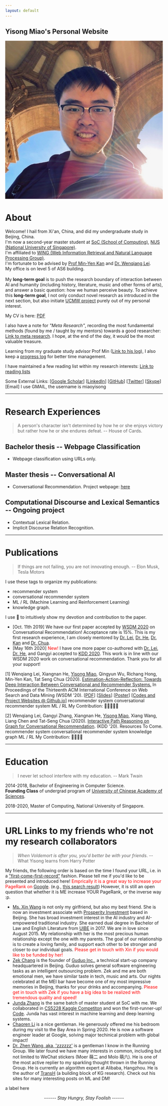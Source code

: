 ```yaml
---
layout: default
---
```


## Yisong Miao's Personal Website

<img class="profile-picture" src="photo.jpg">




<!-- Welcome to my personal website! -->

# About

Welcome! I hail from Xi'an, China, and did my undergraduate study in Beijing, China.<br>I'm now a second-year master student at [SoC (School of Computing)](https://www.comp.nus.edu.sg/), [NUS (National University of Singapore)](https://www.nus.edu.sg/). <br>
I'm affiliated to [WING (Web Information Retrieval and Natural Language Processing Group)](https://wing.comp.nus.edu.sg/). <br>
I'm fortunate to be advised by [Prof Min-Yen Kan](https://www.comp.nus.edu.sg/~kanmy) and [Dr. Wenqiang Lei](https://sites.google.com/view/wenqianghome/home). <br>
My office is on level 5 of AS6 building. <br><br>
My <b>long-term goal</b> is to push the research boundary of interaction between AI and humanity (including history, literature, music and other forms of arts), and answer a basic question: how we human perceive beauty. To achieve this <b>long-term goal</b>, I not only conduct novel research as introduced in the next section, but also initiate [UCMW project](UCMW/index) purely out of my personal interest.



My CV is here: [PDF](Yisong-cv-2020may-officialpubs.pdf)

I also have a note for *"Meta Research"*, recording the most fundamental methods (found by me / taught by my mentors) towards a good researcher: [Link to meta research](meta). I hope, at the end of the day, it would be the most valuable treasure.

Learning from my graduate study advisor Prof Min ([Link to his log](https://www.comp.nus.edu.sg/~kanmy/wiki/knmnynWiki14.html)), I also keep a [progress log](progress-log) for better time management.

I have maintained a few reading list within my research interests: [Link to reading lists](readpapers)

Some External Links: [[Google Scholar](http://scholar.google.com/citations?user=a-oIKBoAAAAJ&hl=en)]  [[LinkedIn](https://www.linkedin.com/in/yisongmiao/)]  [[GitHub](https://github.com/YisongMiao/)] [[Twitter](https://twitter.com/yisongmiao)]  [[Skype](live:miaoyisong)] <br>[Email] I use GMAIL, the username is miaoyisong

---

# Research Experiences

> A person's character isn't determined by how he or she enjoys victory but rather how he or she endures defeat. -- House of Cards. 

## Bachelor thesis -- Webpage Classification
- Webpage classification using URLs only.

## Master thesis -- Conversational AI

- Conversational Recommendation.
  Project webpage: [here](www.ear-conv-rec.github.io)  

## Computational Discourse and Lexical Semantics -- Ongoing project

- Contextual Lexical Relation.
- Implicit Discourse Relation Recognition.  

---

# Publications

> If things are not failing, you are not innovating enough. -- Elon Musk, Tesla Motors

I use these tags to organize my publications: 
- <span class="label label-blue">recommender system</span> 
- <span class="label label-yellow">conversational recommender system</span> 
- <span class="label label-orange">ML / RL (Machine Learning and Reinforcement Learning)</span> 
- <span class="label label-green">knowledge graph</span>.

I use 🌟 to intuitively show my devotion and contribution to the paper. 

- [Oct. 11th 2019] We have our first paper accepted by [WSDM 2020](http://wsdm-conference.org/2020/) on Conversational Recommendation! Acceptance rate is 15%. This is my first research experience, I am closely mentored by [Dr. Lei](https://sites.google.com/view/wenqianghome/home), [Dr. He](http://staff.ustc.edu.cn/~hexn/), [Dr. Kan](https://www.comp.nus.edu.sg/~kanmy/) and [Dr. Chua](https://www.chuatatseng.com/).
- [May 16th 2020] <span style="color:red">New!</span> I have one more paper co-authored with [Dr. Lei](https://sites.google.com/view/wenqianghome/home), [Dr. He](http://staff.ustc.edu.cn/~hexn/), and Gangyi accepted to [KDD 2020](https://www.kdd.org/kdd2020/). This work is in line with our WSDM 2020 work on conversational recommendation. Thank you for all your support!

[1] Wenqiang Lei, Xiangnan He, <u>Yisong Miao</u>, Qingyun Wu, Richang Hong, Min-Yen Kan, Tat Seng Chua (2020). <u>Estimation-Action-Reflection: Towards Deep Interaction Between Conversational and Recommender Systems.</u> In Proceedings of the Thirteenth ACM International Conference on Web Search and Data Mining (WSDM '20). [[PDF](https://yisong.me/publications/wsdm20-EARS.pdf)]  [[Slides](https://ear-conv-rec.github.io/EAR-slides-wsdm.pdf)] [[Poster](https://ear-conv-rec.github.io/EAR-poster-wsdm.pdf)]  [[Codes and Project Websites @ Github.io](https://ear-conv-rec.github.io/)] <span class="label label-blue">recommender system</span>  <span class="label label-yellow">conversational recommender system</span>  <span class="label label-orange">ML / RL</span>   My Contribution: 🌟🌟🌟🌟🌟

[2] Wenqiang Lei, Gangyi Zhang, Xiangnan He, <u>Yisong Miao</u>, Xiang Wang, Liang Chen and Tat-Seng Chua (2020). <u>Interactive Path Reasoning on Graph for Conversational Recommendation</u>. (KDD '20). Resources To Come. <span class="label label-blue">recommender system</span>  <span class="label label-yellow">conversational recommender system</span>  <span class="label label-green">knowledge graph</span>  <span class="label label-orange">ML / RL</span>  My Contribution: 🌟🌟🌟🌟

---

# Education

> I never let school interfere with my education. -- Mark Twain

2014-2018, Bachelor of Engineering in Computer Science. <br>
**Founding Class** of undergrad program of [University of Chinese Academy of Sciences](https://english.ucas.ac.cn/).

2018-2020, Master of Computing, National University of Singapore.

---

# URL Links to my friends who're not my research collaborators

> *When Voldemort is after you, you'd better be with your friends*. -- What Yisong learns from Harry Potter

My friends, the following order is based on the time I found your URL, i.e. in a <u>"first-come-first-record"</u> fashion. Please tell me if you'd like to be presented and introduced here! <span style="color:red">Emprically it is a great way to increase your PageRank on [Google](www.google.com).</span> (e.g., [this search result](https://www.google.com/search?q=xin+wang+prosperity+investment&oq=xin+wang+&aqs=chrome.2.69i57j35i39l2j0l3j69i65l2.2764j0j1&sourceid=chrome&ie=UTF-8)) However, it is still an open question that whether it is ME increase YOUR PageRank, or the inverse way :p.

- [Ms. Xin Wang](https://wangxinalice.com) is not only my girlfriend, but also my best friend. She is now an investment associate with [Prosperity Investment](http://www.cgpinvestment.com) based in Beijing. She has broad investment interest in the AI industry and AI-empowered traditional industry. She earned dual degree in Bachelor of Law and English Literature from [UIBE](http://www.uibe.edu.cn) in 2017. We are in love since August 2015. My relationship with her is the most precious human relationship except the one with my parents. The goal of our relationship is to create a loving family, and support each other to be stronger and closer to our individual goals. <span style="color:red">Please get in touch with Xin if you would like to be funded by her!</span>
- [Zek Chang](https://twitter.com/zekchang) is the founder of [Guduo Inc.](http://www.guduokeji.com/), a technical start-up company headquartered in Beijing. Guduo solves general software engineering tasks as an intelligent outsourcing problem. Zek and me are both emotional men, we have similar taste in tech, music and arts. Our nights celebrated at the MEI bar have become one of my most impressive memories in Beijing, thanks for your drinks and accompanying. <span style="color:red">Please get in touch with Zek if you have a big idea to be realized with tremendous quality and speed!</span>
- [Junda Zhang](http://aheader.org) is the same batch of master student at SoC with me. We collaborated in [CS5228 Kaggle Competiton](https://kaggle.com/c/cs5228-article-category-prediction) and won the first-runner-up! [Code](https://github.com/YisongMiao/CS5228-project). Junda has vast interest in machine learning and deep learning systems.  
- [Chaoren Li](http://chaoren-li.com) is a nice gentleman. He generously offered me his bedroom during my visit to the Bay Area in Spring 2020. He is now a software engineer leader at Google, solving major techinical problem with global impact!
- [Dr. Zhen Wang, aka, 'zzzzzz'](http://joneswong.github.io/) is a gentleman I know in the Running Group. We later found we have many interests in common, including but not limited to WeChat stickers (Moer 萌二 and Molo 萌六). He is one of the most active replier to my sparkling thought thrown in the Running Group. He is currently an algorithm expert at Alibaba, Hangzhou. He is the author of [TransH](https://www.aaai.org/ocs/index.php/AAAI/AAAI14/paper/view/8531) (a building block of KG research). Check out his sites for many interesting posts on ML and DM!

<body>
<!-- <script type="text/javascript" id="clstr_globe" src="//cdn.clustrmaps.com/globe.js?d=edk2D6NRWsf3yF00Cbk3Ts8MR2oVgXMDSn-oFxUPJ_8" width="20" height="20"></script> -->
<!-- <script type="text/javascript" id="clstr_globe" src="//cdn.clustrmaps.com/globe.js?d=edk2D6NRWsf3yF00Cbk3Ts8MR2oVgXMDSn-oFxUPJ_8"></script> -->

<script type="text/javascript" id="clustrmaps" src="//cdn.clustrmaps.com/map_v2.js?cl=ffffff&w=200&t=tt&d=edk2D6NRWsf3yF00Cbk3Ts8MR2oVgXMDSn-oFxUPJ_8&co=1cb2f2&cmo=3acc3a&cmn=ff5353&ct=ffffff"></script>

<span class="label label-short">a label here</span>

</body>

<center><i>------ Stay Hungry, Stay Foolish ------</i><br><br><br></center>

